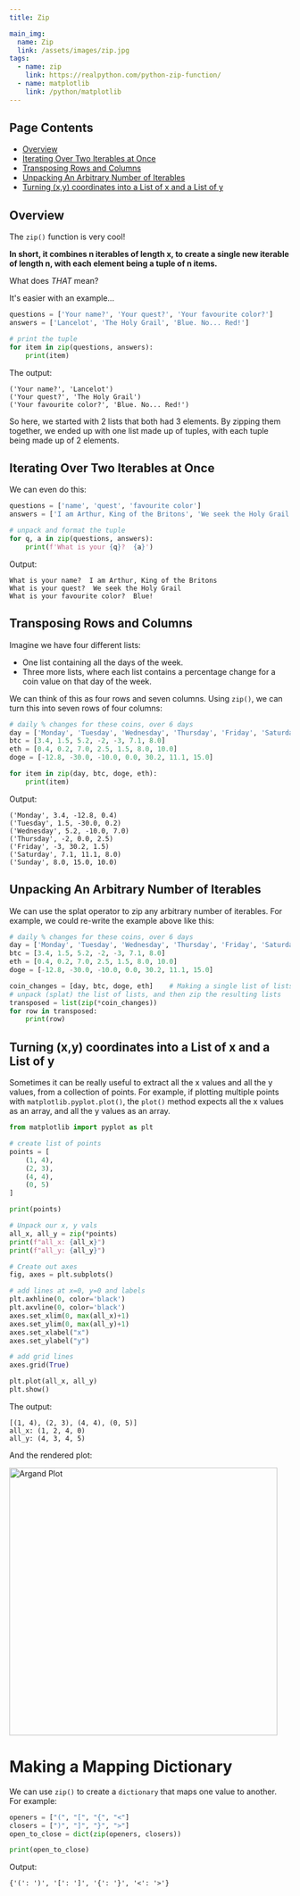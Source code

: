 ```yaml
---
title: Zip

main_img:
  name: Zip
  link: /assets/images/zip.jpg
tags: 
  - name: zip
    link: https://realpython.com/python-zip-function/
  - name: matplotlib
    link: /python/matplotlib
---
```

## Page Contents

- [Overview](#overview)
- [Iterating Over Two Iterables at Once](#iterating-over-two-iterables-at-once)
- [Transposing Rows and Columns](#transposing-rows-and-columns)
- [Unpacking An Arbitrary Number of Iterables](#unpacking-an-arbitrary-number-of-iterables)
- [Turning (x,y) coordinates into a List of x and a List of y](#turning-xy-coordinates-into-a-list-of-x-and-a-list-of-y)

## Overview

The `zip()` function is very cool! 

**In short, it combines n iterables of length x, to create a single new iterable of length n, with each element being a tuple of n items.**

What does _THAT_ mean?

It's easier with an example...

```python
questions = ['Your name?', 'Your quest?', 'Your favourite color?']
answers = ['Lancelot', 'The Holy Grail', 'Blue. No... Red!']

# print the tuple
for item in zip(questions, answers):
    print(item)
```

The output:

```text
('Your name?', 'Lancelot')
('Your quest?', 'The Holy Grail')
('Your favourite color?', 'Blue. No... Red!')
```

So here, we started with 2 lists that both had 3 elements.  By zipping them together, we ended up with one list made up of tuples, with each tuple being made up of 2 elements.

## Iterating Over Two Iterables at Once

We can even do this:

```python
questions = ['name', 'quest', 'favourite color']
answers = ['I am Arthur, King of the Britons', 'We seek the Holy Grail', 'Blue!']

# unpack and format the tuple
for q, a in zip(questions, answers):
    print(f'What is your {q}?  {a}')
```

Output:

```text
What is your name?  I am Arthur, King of the Britons
What is your quest?  We seek the Holy Grail
What is your favourite color?  Blue!
```

## Transposing Rows and Columns

Imagine we have four different lists:

- One list containing all the days of the week.
- Three more lists, where each list contains a percentage change for a coin value on that day of the week.

We can think of this as four rows and seven columns.  Using `zip()`, we can turn this into seven rows of four columns:

```python
# daily % changes for these coins, over 6 days
day = ['Monday', 'Tuesday', 'Wednesday', 'Thursday', 'Friday', 'Saturday', 'Sunday']
btc = [3.4, 1.5, 5.2, -2, -3, 7.1, 8.0]
eth = [0.4, 0.2, 7.0, 2.5, 1.5, 8.0, 10.0]
doge = [-12.8, -30.0, -10.0, 0.0, 30.2, 11.1, 15.0]

for item in zip(day, btc, doge, eth):
    print(item)
```

Output:

```text
('Monday', 3.4, -12.8, 0.4)
('Tuesday', 1.5, -30.0, 0.2)
('Wednesday', 5.2, -10.0, 7.0)
('Thursday', -2, 0.0, 2.5)
('Friday', -3, 30.2, 1.5)
('Saturday', 7.1, 11.1, 8.0)
('Sunday', 8.0, 15.0, 10.0)
```

## Unpacking An Arbitrary Number of Iterables

We can use the splat operator to zip any arbitrary number of iterables. For example, we could re-write the example above like this:

```python
# daily % changes for these coins, over 6 days
day = ['Monday', 'Tuesday', 'Wednesday', 'Thursday', 'Friday', 'Saturday', 'Sunday']
btc = [3.4, 1.5, 5.2, -2, -3, 7.1, 8.0]
eth = [0.4, 0.2, 7.0, 2.5, 1.5, 8.0, 10.0]
doge = [-12.8, -30.0, -10.0, 0.0, 30.2, 11.1, 15.0]

coin_changes = [day, btc, doge, eth]    # Making a single list of lists, to demonstrate splatting
# unpack (splat) the list of lists, and then zip the resulting lists
transposed = list(zip(*coin_changes))
for row in transposed:
    print(row)
```

## Turning (x,y) coordinates into a List of x and a List of y

Sometimes it can be really useful to extract all the x values and all the y values, from a collection of points. For example, if plotting multiple points with `matplotlib.pyplot.plot()`, the `plot()` method expects all the x values as an array, and all the y values as an array.

```python
from matplotlib import pyplot as plt

# create list of points
points = [
    (1, 4),
    (2, 3),
    (4, 4),
    (0, 5)
]

print(points)

# Unpack our x, y vals
all_x, all_y = zip(*points)
print(f"all_x: {all_x}")
print(f"all_y: {all_y}")

# Create out axes
fig, axes = plt.subplots()

# add lines at x=0, y=0 and labels
plt.axhline(0, color='black')
plt.axvline(0, color='black')
axes.set_xlim(0, max(all_x)+1)
axes.set_ylim(0, max(all_y)+1)
axes.set_xlabel("x")
axes.set_ylabel("y")

# add grid lines
axes.grid(True)

plt.plot(all_x, all_y)
plt.show()
```

The output:

```text
[(1, 4), (2, 3), (4, 4), (0, 5)]
all_x: (1, 2, 4, 0)
all_y: (4, 3, 4, 5)
```

And the rendered plot:

<img src="{{'/assets/images/plot_from_zip.png' | relative_url }}" alt="Argand Plot" style="width:480px;" />

# Making a Mapping Dictionary

We can use `zip()` to create a `dictionary` that maps one value to another. For example:

```python
openers = ["(", "[", "{", "<"]
closers = [")", "]", "}", ">"]
open_to_close = dict(zip(openers, closers))

print(open_to_close)
```

Output:

```text
{'(': ')', '[': ']', '{': '}', '<': '>'}
```